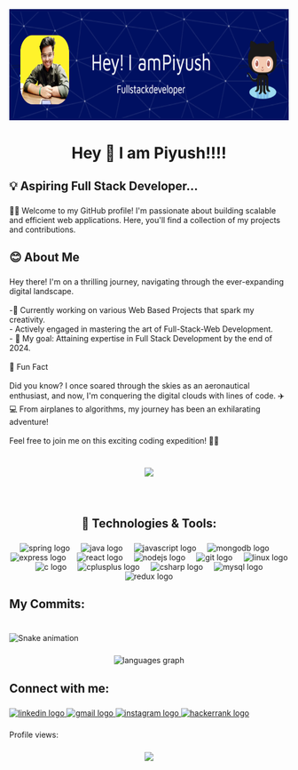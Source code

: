 <div align="center">
  <img height="200" width="1500" src="https://github.com/Saxena-PiyushOfficial/Saxena-PiyushOfficial/blob/main/Piyush_github_header_banner.png"  />
</div>

###

<h1 align="center">Hey 👋 I am Piyush!!!!</h1>

###

<h2 align="left">💡 Aspiring Full Stack Developer...</h2>

###

<p align="left">👨‍💻 Welcome to my GitHub profile! I'm passionate about building scalable and efficient web applications. Here, you'll find a collection of my projects and contributions.</p>

###

<h2 align="left">😊 About Me</h2>

###

<p align="left">Hey there! I'm on a thrilling journey, navigating through the ever-expanding digital landscape.<br> <br>-🚀 Currently working on various Web Based Projects that spark my creativity.<br>- Actively engaged in mastering the art of Full-Stack-Web Development.<br>- 🎯 My goal: Attaining expertise in Full Stack Development by the end of 2024.<br><br>🌈 Fun Fact<br><br>Did you know? I once soared through the skies as an aeronautical enthusiast, and now, I'm conquering the digital clouds with lines of code. ✈️💻 From airplanes to algorithms, my journey has been an exhilarating adventure!<br><br>Feel free to join me on this exciting coding expedition! 🚁🌐</p>

###

<br clear="both">

<div align="center">
  <img height="206" src="https://guruprasad.codes/_next/image?url=%2F_next%2Fstatic%2Fmedia%2Fcoder.41289687.gif&w=750&q=75"  />
</div>

###

<br clear="both">

<h2 align="center">🚀 Technologies & Tools:</h2>

###

<div align="center">
  <img src="https://cdn.jsdelivr.net/gh/devicons/devicon/icons/spring/spring-original.svg" height="40" alt="spring logo"  />
  <img width="12" />
  <img src="https://cdn.jsdelivr.net/gh/devicons/devicon/icons/java/java-original.svg" height="40" alt="java logo"  />
  <img width="12" />
  <img src="https://cdn.jsdelivr.net/gh/devicons/devicon/icons/javascript/javascript-original.svg" height="40" alt="javascript logo"  />
  <img width="12" />
  <img src="https://cdn.jsdelivr.net/gh/devicons/devicon/icons/mongodb/mongodb-original.svg" height="40" alt="mongodb logo"  />
  <img width="12" />
  <img src="https://cdn.jsdelivr.net/gh/devicons/devicon/icons/express/express-original.svg" height="40" alt="express logo"  />
  <img width="12" />
  <img src="https://cdn.jsdelivr.net/gh/devicons/devicon/icons/react/react-original.svg" height="40" alt="react logo"  />
  <img width="12" />
  <img src="https://cdn.jsdelivr.net/gh/devicons/devicon/icons/nodejs/nodejs-original.svg" height="40" alt="nodejs logo"  />
  <img width="12" />
  <img src="https://cdn.jsdelivr.net/gh/devicons/devicon/icons/git/git-original.svg" height="40" alt="git logo"  />
  <img width="12" />
  <img src="https://cdn.jsdelivr.net/gh/devicons/devicon/icons/linux/linux-original.svg" height="40" alt="linux logo"  />
  <img width="12" />
  <img src="https://cdn.jsdelivr.net/gh/devicons/devicon/icons/c/c-original.svg" height="40" alt="c logo"  />
  <img width="12" />
  <img src="https://cdn.jsdelivr.net/gh/devicons/devicon/icons/cplusplus/cplusplus-original.svg" height="40" alt="cplusplus logo"  />
  <img width="12" />
  <img src="https://cdn.jsdelivr.net/gh/devicons/devicon/icons/csharp/csharp-original.svg" height="40" alt="csharp logo"  />
  <img width="12" />
  <img src="https://cdn.jsdelivr.net/gh/devicons/devicon/icons/mysql/mysql-original.svg" height="40" alt="mysql logo"  />
  <img width="12" />
  <img src="https://cdn.jsdelivr.net/gh/devicons/devicon/icons/redux/redux-original.svg" height="40" alt="redux logo"  />
</div>

###

<h2 align="left">My Commits:</h2>

###

<br clear="both">

<img src="https://raw.githubusercontent.com/Saxena-PiyushOfficial/Saxena-PiyushOfficial/output/snake.svg" alt="Snake animation" />

###

<div align="center">
  <img src="https://github-readme-stats.vercel.app/api/top-langs?username=Saxena-PiyushOfficial&locale=en&hide_title=false&layout=compact&card_width=320&langs_count=5&theme=dracula&hide_border=false&order=2" height="150" alt="languages graph"  />
</div>

###

<h2 align="left">Connect with me:</h2>

###

<div align="left">
  <a href="https://www.linkedin.com/in/piyush0831/" target="_blank">
    <img src="https://raw.githubusercontent.com/maurodesouza/profile-readme-generator/master/src/assets/icons/social/linkedin/default.svg" width="52" height="40" alt="linkedin logo"  />
  </a>
  <a href="saxena.piyushofficial@gmail.com" target="_blank">
    <img src="https://raw.githubusercontent.com/maurodesouza/profile-readme-generator/master/src/assets/icons/social/gmail/default.svg" width="52" height="40" alt="gmail logo"  />
  </a>
  <a href="https://www.instagram.com/i_ampiyush_08_31/" target="_blank">
    <img src="https://raw.githubusercontent.com/maurodesouza/profile-readme-generator/master/src/assets/icons/social/instagram/default.svg" width="52" height="40" alt="instagram logo"  />
  </a>
  <a href="https://www.hackerrank.com/profile/saxena345678" target="_blank">
    <img src="https://raw.githubusercontent.com/maurodesouza/profile-readme-generator/master/src/assets/icons/social/hackerrank/default.svg" width="52" height="40" alt="hackerrank logo"  />
  </a>
</div>

###

<p align="left">Profile views:</p>

###

<div align="center">
  <img src="https://profile-counter.glitch.me/Saxena-PiyushOfficial/count.svg?"  />
</div>

###
